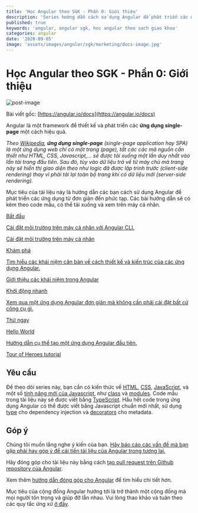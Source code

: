 ```yaml
---
title: 'Học Angular theo SGK - Phần 0: Giới thiệu'
description: 'Series hướng dẫn cách sử dụng Angular để phát triển các ứng dụng từ đơn giản đến phức tạp'
published: true
keywords: 'angular, angular sgk, hoc angular theo sach giao khoa'
categories: angular
date: '2020-09-05'
image: 'assets/images/angular/sgk/marketing/docs-image.jpg'
---
```


<h1 class="no-toc">Học Angular theo SGK - Phần 0: Giới thiệu</h1>

![post-image](assets/images/angular/sgk/marketing/docs-image.jpg)

Bài viết gốc: [https://angular.io/docs](https://angular.io/docs)

Angular là một framework để thiết kế và phát triển các **ứng dụng single-page** một cách hiệu quả.

*Theo [Wikipedia](https://en.wikipedia.org/wiki/Single-page_application), **ứng dụng single-page** (single-page application hay SPA) là một ứng dụng web chỉ có một trang (page), tất các các mã nguồn cần thiết như HTML, CSS, Javascript,... sẽ được tải xuống một lần duy nhất vào lần tải trang đầu tiên. Sau đó, tùy vào dữ liệu trả về từ máy chủ mà trang này sẽ hiển thị giao diện theo như logic đã được lập trình trước (client-side rendering) thay vì phải tải lại toàn bộ trang khi có dữ liệu mới (server-side rendering).*

Mục tiêu của tài liệu này là hướng dẫn các bạn cách sử dụng Angular để phát triển các ứng dụng từ đơn giản đến phức tạp. Các bài hướng dẫn sẽ có kèm theo code mẫu, có thể tải xuống và xem trên máy cá nhân.

<div class="card-container">
  <a href="https://angular.io/guide/setup-local" class="docs-card"
    title="Angular Local Environment Setup">
    <section>Bắt đầu</section>
    <p>Cài đặt môi trường trên máy cá nhân với Angular CLI.</p>
    <p class="card-footer">Cài đặt môi trường trên máy cá nhân</p>
  </a>
  <a href="https://angular.io/guide/architecture" class="docs-card" title="Angular Concepts">
    <section>Khám phá</section>
    <p>Tìm hiểu các khái niệm căn bản về cách thiết kế và kiến trúc của các ứng dụng Angular.</p>
    <p class="card-footer">Giới thiệu các khái niệm trong Angular</p>
  </a>
  <a href="https://nhannguyendacoder.com/blog/angular/sgk/start/index" class="docs-card" title="Try out Angular">
    <section>Khởi động nhanh</section>
    <p>Xem qua một ứng dụng Angular đơn giản mà không cần phải cài đặt bất cứ công cụ gì.</p>
    <p class="card-footer">Thử ngay</p>
  </a>
  <a href="tutorial" class="docs-card" title="Create an app">
    <section>Hello World</section>
    <p>Hướng dẫn cụ thể tạo một ứng dụng Angular đầu tiên.</p>
    <p class="card-footer">Tour of Heroes tutorial</p>
  </a>

</div>

## Yêu cầu
Để theo dõi series này, bạn cần có kiến thức về [HTML](https://developer.mozilla.org/docs/Learn/HTML/Introduction_to_HTML "Learn HTML"), [CSS](https://developer.mozilla.org/docs/Learn/CSS/First_steps "Learn CSS"), [JavaScript](https://developer.mozilla.org/en-US/docs/Web/JavaScript/A_re-introduction_to_JavaScript "Learn JavaScript"),
và một số [tính năng mới của Javascript](https://developer.mozilla.org/en-US/docs/Web/JavaScript/Language_Resources "Latest JavaScript standards"), như [class](https://developer.mozilla.org/en-US/docs/Web/JavaScript/Reference/Classes "ES2015 Classes") và [modules](https://developer.mozilla.org/en-US/docs/Web/JavaScript/Reference/Statements/import "ES2015 Modules").
Code mẫu trong tài liệu này sẽ được viết bằng [TypeScript](https://www.typescriptlang.org/ "TypeScript").
Hầu hết code trong ứng dụng Angular có thể được viết bằng Javascript chuẩn mới nhất, sử dụng [type](https://www.typescriptlang.org/docs/handbook/classes.html "TypeScript Types") cho dependency injection và [decorators](https://www.typescriptlang.org/docs/handbook/decorators.html "Decorators") cho metadata.


## Góp ý

Chúng tôi muốn lắng nghe ý kiến của bạn. [Hãy báo cáo các vấn đề mà bạn gặp phải hay góp ý để cải tiến tài liệu của Angular trong tương lai.](https://github.com/angular/angular/issues/new/choose "Angular GitHub repository new issue form")

Hãy đóng góp cho tài liệu này bằng cách [tạo pull request trên Github repository của Angular](https://github.com/angular/angular/pulls "Angular Github pull requests").

Xem thêm [hướng dẫn đóng góp cho Angular](https://github.com/angular/angular/blob/master/CONTRIBUTING.md "Contributing guide") để tìm hiểu chi tiết hơn.

Mục tiêu của cộng đồng Angular hướng tới là trở thành một cộng đồng mà mọi người tôn trọng và giúp đỡ lẫn nhau. 
Vui lòng thao khảo và tuân theo các quy tắc ứng xử [ở đây](https://github.com/angular/code-of-conduct/blob/master/CODE_OF_CONDUCT.md "Contributor code of conduct").
